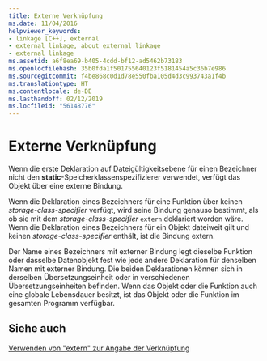 ```yaml
---
title: Externe Verknüpfung
ms.date: 11/04/2016
helpviewer_keywords:
- linkage [C++], external
- external linkage, about external linkage
- external linkage
ms.assetid: a6f8ea69-b405-4cdd-bf12-ad5462b73183
ms.openlocfilehash: 35b0fda1f501755640123f5181454a5c36b7e986
ms.sourcegitcommit: f4be868c0d1d78e550fba105d4d3c993743a1f4b
ms.translationtype: HT
ms.contentlocale: de-DE
ms.lasthandoff: 02/12/2019
ms.locfileid: "56148776"
---
```

# <a name="external-linkage"></a>Externe Verknüpfung

Wenn die erste Deklaration auf Dateigültigkeitsebene für einen Bezeichner nicht den **static**-Speicherklassenspezifizierer verwendet, verfügt das Objekt über eine externe Bindung.

Wenn die Deklaration eines Bezeichners für eine Funktion über keinen *storage-class-specifier* verfügt, wird seine Bindung genauso bestimmt, als ob sie mit dem *storage-class-specifier* `extern` deklariert worden wäre. Wenn die Deklaration eines Bezeichners für ein Objekt dateiweit gilt und keinen *storage-class-specifier* enthält, ist die Bindung extern.

Der Name eines Bezeichners mit externer Bindung legt dieselbe Funktion oder dasselbe Datenobjekt fest wie jede andere Deklaration für denselben Namen mit externer Bindung. Die beiden Deklarationen können sich in derselben Übersetzungseinheit oder in verschiedenen Übersetzungseinheiten befinden. Wenn das Objekt oder die Funktion auch eine globale Lebensdauer besitzt, ist das Objekt oder die Funktion im gesamten Programm verfügbar.

## <a name="see-also"></a>Siehe auch

[Verwenden von "extern" zur Angabe der Verknüpfung](../cpp/using-extern-to-specify-linkage.md)
